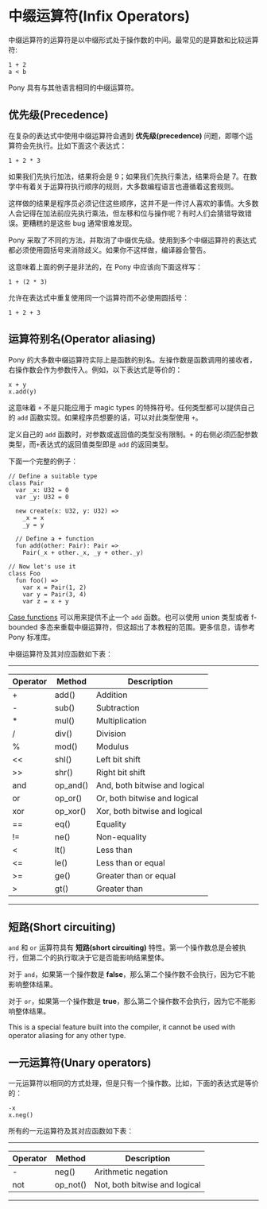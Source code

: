 # 中缀运算符(Infix Operators)

中缀运算符的运算符是以中缀形式处于操作数的中间。最常见的是算数和比较运算符:

```pony
1 + 2
a < b
```

Pony 具有与其他语言相同的中缀运算符。

## 优先级(Precedence)

在复杂的表达式中使用中缀运算符会遇到 __优先级(precedence)__ 问题，即哪个运算符会先执行。比如下面这个表达式：

```pony
1 + 2 * 3
```

如果我们先执行加法，结果将会是 9；如果我们先执行乘法，结果将会是 7。在数学中有着关于运算符执行顺序的规则，大多数编程语言也遵循着这套规则。

这样做的结果是程序员必须记住这些顺序，这并不是一件讨人喜欢的事情。大多数人会记得在加法前应先执行乘法，但左移和位与操作呢？有时人们会猜错导致错误。更糟糕的是这些 bug 通常很难发现。

Pony 采取了不同的方法，并取消了中缀优先级。使用到多个中缀运算符的表达式都必须使用圆括号来消除歧义。如果你不这样做，编译器会警告。

这意味着上面的例子是非法的，在 Pony 中应该向下面这样写：

```pony
1 + (2 * 3)
```

允许在表达式中重复使用同一个运算符而不必使用圆括号：

```pony
1 + 2 + 3
```

## 运算符别名(Operator aliasing)

Pony 的大多数中缀运算符实际上是函数的别名。左操作数是函数调用的接收者，右操作数会作为参数传入。例如，以下表达式是等价的：

```pony
x + y
x.add(y)
```

这意味着 `+` 不是只能应用于 magic types 的特殊符号。任何类型都可以提供自己的 `add` 函数实现。如果程序员想要的话，可以对此类型使用 `+`。

定义自己的 `add` 函数时，对参数或返回值的类型没有限制。`+` 的右侧必须匹配参数类型，而`+`表达式的返回值类型即是 `add` 的返回类型。

下面一个完整的例子：

```pony
// Define a suitable type
class Pair
  var _x: U32 = 0
  var _y: U32 = 0

  new create(x: U32, y: U32) =>
    _x = x
    _y = y

  // Define a + function
  fun add(other: Pair): Pair =>
    Pair(_x + other._x, _y + other._y)

// Now let's use it
class Foo
  fun foo() =>
    var x = Pair(1, 2)
    var y = Pair(3, 4)
    var z = x + y
```

[Case functions](http://tutorial.ponylang.org/pattern-matching/case-functions.html) 可以用来提供不止一个 `add` 函数。也可以使用 union 类型或者 f-bounded 多态来重载中缀运算符，但这超出了本教程的范围。更多信息，请参考 Pony 标准库。

中缀运算符及其对应函数如下表：

---

Operator | Method   | Description
---------|----------|------------
+        | add()    | Addition
-        | sub()    | Subtraction
*        | mul()    | Multiplication
/        | div()    | Division
%        | mod()    | Modulus
<<       | shl()    | Left bit shift
>>       | shr()    | Right bit shift
and      | op_and() | And, both bitwise and logical
or       | op_or()  | Or, both bitwise and logical
xor      | op_xor() | Xor, both bitwise and logical
==       | eq()     | Equality
!=       | ne()     | Non-equality
<        | lt()     | Less than
<=       | le()     | Less than or equal
>=       | ge()     | Greater than or equal
>        | gt()     | Greater than

---

## 短路(Short circuiting)

`and` 和 `or` 运算符具有 __短路(short circuiting)__ 特性。第一个操作数总是会被执行，但第二个的执行取决于它是否能影响结果整体。

对于 `and`，如果第一个操作数是 __false__，那么第二个操作数不会执行，因为它不能影响整体结果。

对于 `or`，如果第一个操作数是 __true__，那么第二个操作数不会执行，因为它不能影响整体结果。

This is a special feature built into the compiler, it cannot be used with operator aliasing for any other type.

## 一元运算符(Unary operators)

一元运算符以相同的方式处理，但是只有一个操作数。比如，下面的表达式是等价的：

```pony
-x
x.neg()
```

所有的一元运算符及其对应函数如下表：

---

Operator | Method   | Description
---------|----------|------------
-        | neg()    | Arithmetic negation
not      | op_not() | Not, both bitwise and logical

---
